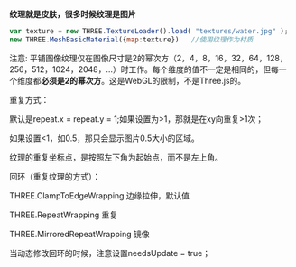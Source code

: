 



**纹理就是皮肤，很多时候纹理是图片**

```javascript
var texture = new THREE.TextureLoader().load( "textures/water.jpg" );
new THREE.MeshBasicMaterial({map:texture})   //使用纹理作为材质
```

注意: 平铺图像纹理仅在图像尺寸是2的幂次方（2，4，8，16，32，64，128，256，512，1024，2048，…）时工作。每个维度的值不一定是相同的，但每一个维度都**必须是2的幂次方**。这是WebGL的限制，不是Three.js的。

重复方式：

默认是repeat.x = repeat.y = 1;如果设置为>1，那就是在xy向重复>1次；

如果设置<1，如0.5，那只会显示图片0.5大小的区域。

纹理的重复坐标点，是按照左下角为起始点，而不是左上角。

回环（重复纹理的方式）：

THREE.ClampToEdgeWrapping 边缘拉伸，默认值

THREE.RepeatWrapping  重复

THREE.MirroredRepeatWrapping 镜像

当动态修改回环的时候，注意设置needsUpdate = true；
